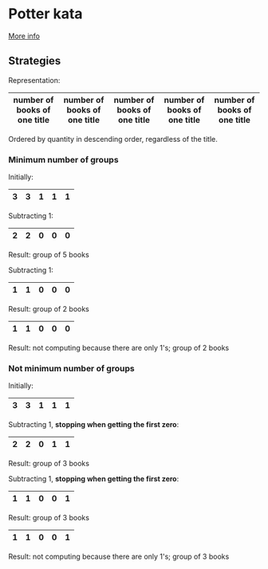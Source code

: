 # Potter kata

[More info](http://codingdojo.org/kata/Potter/)

## Strategies

Representation:

| number of books of one title | number of books of one title | number of books of one title | number of books of one title | number of books of one title |
|---|---|---|---|---|

Ordered by quantity in descending order, regardless of the title.

### Minimum number of groups

Initially:

| 3 | 3 | 1 | 1 | 1 |
|---|---|---|---|---|

Subtracting 1:

| 2 | 2 | 0 | 0 | 0 |
|---|---|---|---|---|

Result: group of 5 books

Subtracting 1:

| 1 | 1 | 0 | 0 | 0 |
|---|---|---|---|---|

Result: group of 2 books

| 1 | 1 | 0 | 0 | 0 |
|---|---|---|---|---|

Result: not computing because there are only 1's; group of 2 books

### Not minimum number of groups

Initially:

| 3 | 3 | 1 | 1 | 1 |
|---|---|---|---|---|

Subtracting 1, **stopping when getting the first zero**:

| 2 | 2 | 0 | 1 | 1 |
|---|---|---|---|---|

Result: group of 3 books

Subtracting 1, **stopping when getting the first zero**:

| 1 | 1 | 0 | 0 | 1 |
|---|---|---|---|---|

Result: group of 3 books

| 1 | 1 | 0 | 0 | 1 |
|---|---|---|---|---|

Result: not computing because there are only 1's; group of 3 books 

